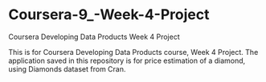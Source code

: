 # Coursera-9_-Week-4-Project
Coursera Developing Data Products Week 4 Project

This is for Coursera Developing Data Products course, Week 4 Project.
The application saved in this repository is for price estimation of a diamond, using Diamonds dataset from Cran.
